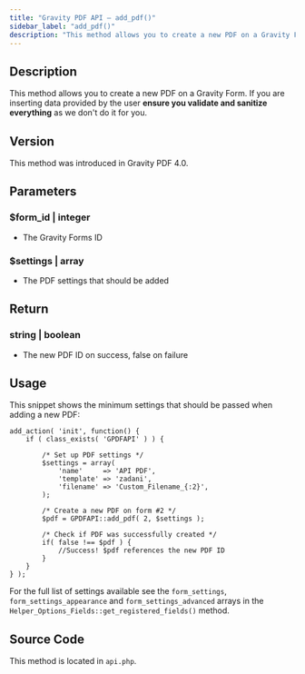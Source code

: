 ```yaml
---
title: "Gravity PDF API – add_pdf()"
sidebar_label: "add_pdf()"
description: "This method allows you to create a new PDF on a Gravity Form. Just ensure you sanitise and validate any user input."
---
```


## Description 

This method allows you to create a new PDF on a Gravity Form. If you are inserting data provided by the user **ensure you validate and sanitize everything** as we don't do it for you.

## Version 

This method was introduced in Gravity PDF 4.0.

## Parameters 

### $form\_id \| integer
* The Gravity Forms ID

### $settings \| array
* The PDF settings that should be added

## Return 

### string \| boolean
* The new PDF ID on success, false on failure

## Usage 

This snippet shows the minimum settings that should be passed when adding a new PDF:

```
add_action( 'init', function() {
    if ( class_exists( 'GPDFAPI' ) ) {

        /* Set up PDF settings */
        $settings = array(
            'name'     => 'API PDF',
            'template' => 'zadani',
            'filename' => 'Custom_Filename_{:2}',
        );

        /* Create a new PDF on form #2 */
        $pdf = GPDFAPI::add_pdf( 2, $settings );

        /* Check if PDF was successfully created */
        if( false !== $pdf ) {
            //Success! $pdf references the new PDF ID
        }
    }
} );
```

For the full list of settings available see the `form_settings`, `form_settings_appearance` and `form_settings_advanced` arrays in the `Helper_Options_Fields::get_registered_fields()` method.

## Source Code 

This method is located in `api.php`.
